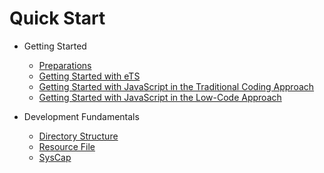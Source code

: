 # Quick Start

-   Getting Started
    -   [Preparations](start-overview.md)
    -   [Getting Started with eTS](start-with-ets.md)
    -   [Getting Started with JavaScript in the Traditional Coding Approach](start-with-js.md)
    -   [Getting Started with JavaScript in the Low-Code Approach](start-with-js-low-code.md)

-   Development Fundamentals
    -   [Directory Structure](package-structure.md)
    -   [Resource File](basic-resource-file-categories.md)
    -   [SysCap](syscap.md)


